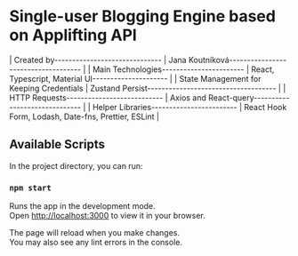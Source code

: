 # Single-user Blogging Engine based on Applifting API


| Created by------------------------------ | Jana Koutníková------------------------------------ |
| Main Technologies----------------------- | React, Typescript, Material UI--------------------- |
| State Management for Keeping Credentials | Zustand Persist------------------------------------ |
| HTTP Requests--------------------------- | Axios and React-query------------------------------ |
| Helper Libraries------------------------ | React Hook Form, Lodash, Date-fns, Prettier, ESLint |


## Available Scripts

In the project directory, you can run:

### `npm start`

Runs the app in the development mode.\
Open [http://localhost:3000](http://localhost:3000) to view it in your browser.

The page will reload when you make changes.\
You may also see any lint errors in the console.

